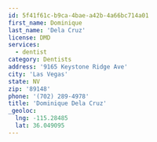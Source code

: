 ```yaml
---
id: 5f41f61c-b9ca-4bae-a42b-4a66bc714a01
first_name: Dominique
last_name: 'Dela Cruz'
license: DMD
services:
  - dentist
category: Dentists
address: '9165 Keystone Ridge Ave'
city: 'Las Vegas'
state: NV
zip: '89148'
phone: '(702) 289-4978'
title: 'Dominique Dela Cruz'
_geoloc:
  lng: -115.28485
  lat: 36.049095
---
```

